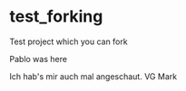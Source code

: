 # test_forking
Test project which you can fork

Pablo was here

Ich hab's mir auch mal angeschaut. VG Mark
